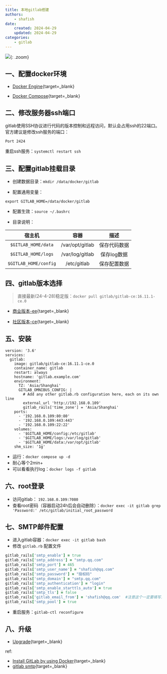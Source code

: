```yaml
---
title: 本地gitlab搭建
authors:
    - shafish
date:
    created: 2024-04-29
    updated: 2024-04-29
categories:
    - gitlab
---
```


![](https://file.cdn.shafish.cn/blog/blog/git/%E5%9B%BE%E7%89%87.png){: .zoom}

## 一、配置docker环境

- [Docker Engine](https://docs.docker.com/engine/install){target=_blank}

- [Docker Compose](https://docs.docker.com/compose/){target=_blank}

## 二、修改服务器ssh端口

gitlab使用SSH协议进行代码的版本控制和远程访问，默认会占用ssh的22端口。官方建议是修改ssh服务的端口：

``` shell title="vim /etc/ssh/sshd_config"
Port 2424
```
重启ssh服务：`systemctl restart ssh`

<!-- more -->

## 三、配置gitlab挂载目录

- 创建数据目录：`mkdir /data/docker/gitlab`

- 配置通用变量：
``` shell title="vim ~/.bashrc"
export GITLAB_HOME=/data/docker/gitlab
``` 

- 配置生效：`source ~/.bashrc`

- 目录说明：

| 宿主机      | 容器                          | 描述                          |
| :-----------: | :------------------------------------: | :------------------------------------: |
| `$GITLAB_HOME/data`       | /var/opt/gitlab  | 保存代码数据  |
| `$GITLAB_HOME/logs`       | /var/log/gitlab | 保存log数据  |
| `$GITLAB_HOME/config`    | /etc/gitlab | 保存配置数据  |

## 四、gitlab版本选择

> 直接最新(24-4-28)稳定版：`docker pull gitlab/gitlab-ce:16.11.1-ce.0`

- [商业版本-ee](https://hub.docker.com/r/gitlab/gitlab-ee/tags/){target=_blank}

- [社区版本-ce](https://hub.docker.com/r/gitlab/gitlab-ce/tags/){target=_blank}

## 五、安装

``` shell title="vim /data/docker/gitlab/docker-compose.yml"
version: '3.6'
services:
  gitlab:
    image: gitlab/gitlab-ce:16.11.1-ce.0
    container_name: gitlab
    restart: always
    hostname: 'gitlab.example.com'
    environment:
      TZ: 'Asia/Shanghai'
      GITLAB_OMNIBUS_CONFIG: |
        # Add any other gitlab.rb configuration here, each on its own line
        external_url 'http://192.168.0.109'
        gitlab_rails['time_zone'] = 'Asia/Shanghai'
    ports:
      - '192.168.0.109:80:80'
      - '192.168.0.109:443:443'
      - '192.168.0.109:22:22'
    volumes:
      - '$GITLAB_HOME/config:/etc/gitlab'
      - '$GITLAB_HOME/logs:/var/log/gitlab'
      - '$GITLAB_HOME/data:/var/opt/gitlab'
    shm_size: '1g'
```

- 运行：`docker compose up -d`
- 耐心等个2min+
- 可以看看执行log：`docker logs -f gitlab`

## 六、root登录

- 访问gitlab： `192.168.0.109:7080`
- 查看root密码（容器启动24h后会自动删除）：`docker exec -it gitlab grep 'Password:' /etc/gitlab/initial_root_password` 

## 七、SMTP邮件配置

- 进入gitlab容器：`docker exec -it gitlab bash`
- 修改 `gitlab.rb` 配置文件
``` rb title="editor /etc/gitlab/gitlab.rb"
gitlab_rails['smtp_enable'] = true
gitlab_rails['smtp_address'] = "smtp.qq.com"
gitlab_rails['smtp_port'] = 465
gitlab_rails['smtp_user_name'] = "shafish@qq.com"
gitlab_rails['smtp_password'] = "授权码"
gitlab_rails['smtp_domain'] = "smtp.qq.com"
gitlab_rails['smtp_authentication'] = "login"
gitlab_rails['smtp_enable_starttls_auto'] = true
gitlab_rails['smtp_tls'] = false
gitlab_rails['gitlab_email_from'] = 'shafish@qq.com'  #注意这个一定要填写，不然会报502错误
gitlab_rails['smtp_pool'] = true
```
- 重启服务：`gitlab-ctl reconfigure`

## 八、升级

- [Upgrade](https://docs.gitlab.com/ee/install/docker.html#upgrade){target=_blank}

ref:

- [Install GitLab by using Docker](https://docs.gitlab.com/ee/install/docker.html){target=_blank}
- [gitlab smtp](https://docs.gitlab.com/omnibus/settings/smtp.html){target=_blank}